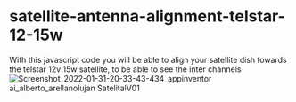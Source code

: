 # satellite-antenna-alignment-telstar-12-15w
With this javascript code you will be able to align your satellite dish towards the telstar 12v 15w satellite, to be able to see the inter channels
![Screenshot_2022-01-31-20-33-43-434_appinventor ai_alberto_arellanolujan SatelitalV01](https://user-images.githubusercontent.com/75594690/186908301-b11aad66-7e03-4de4-9784-54d65f41a812.jpg)
